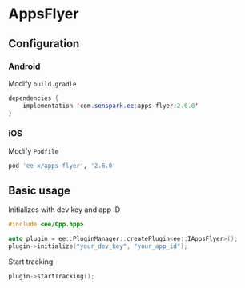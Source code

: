 # AppsFlyer
## Configuration
### Android
Modify `build.gradle`
```java
dependencies {
    implementation 'com.senspark.ee:apps-flyer:2.6.0'
}
```

### iOS
Modify `Podfile`
```ruby
pod 'ee-x/apps-flyer', '2.6.0'
```

## Basic usage
Initializes with dev key and app ID
```cpp
#include <ee/Cpp.hpp>

auto plugin = ee::PluginManager::createPlugin<ee::IAppsFlyer>();
plugin->initialize("your_dev_key", "your_app_id");
```

Start tracking
```cpp
plugin->startTracking();
```